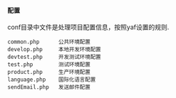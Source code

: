 #### 配置

conf目录中文件是处理项目配置信息，按照yaf设置的规则.

```
common.php      公共环境配置
develop.php     本地开发环境配置
devtest.php     开发测试环境配置
test.php        测试环境配置
product.php     生产环境配置
language.php    国际化语言配置
sendEmail.php   发送邮件配置
```
